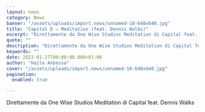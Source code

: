 ```yaml
---
layout: news
category: News
banner: "/assets/uploads/import.news/unnamed-10-640x640.jpg"
title: "Capital D – Meditation (feat. Dennis Walks)"
excerpt: "Direttamente da One Wise Studios Meditation di Capital feat. Dennis Walks"
quote: ""
description: "Direttamente da One Wise Studios Meditation di Capital feat. Dennis Walks"
keywords: ""
date: 2022-01-27T00:00:00.000+01:00
author: "Haile Anbessa"
cover: "/assets/uploads/import.news/unnamed-10-640x640.jpg"
pagination:
  enabled: true

---
```


Direttamente da One Wise Studios Meditation di Capital feat. Dennis Walks